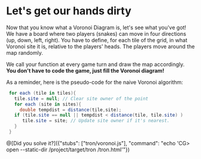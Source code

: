# Let's get our hands dirty

Now that you know what a Voronoi Diagram is, let's see what you've got! We have a board where two players (snakes) can move in four directions (up, down, left, right). You have to define, for each tile of the grid, in what Voronoi site it is, relative to the players' heads. The players move around the map randomly.

We call your function at every game turn and draw the map accordingly. **You don't have to code the game, just fill the Voronoi diagram!**

As a reminder, here is the pseudo-code for the naive Voronoi algorithm:

```csharp
 for each (tile in tiles){
   tile.site = null; // Clear site owner of the point
   for each (site in sites){
     double tempdist = distance(tile,site);
   if (tile.site == null || tempdist < distance(tile, tile.site) )
      tile.site = site; // Update site owner if it's nearest.
   }
 }
```

@[Did you solve it?]({"stubs": ["tron/voronoi.js"], "command": "echo 'CG> open --static-dir /project/target/tron /tron.html'"})
